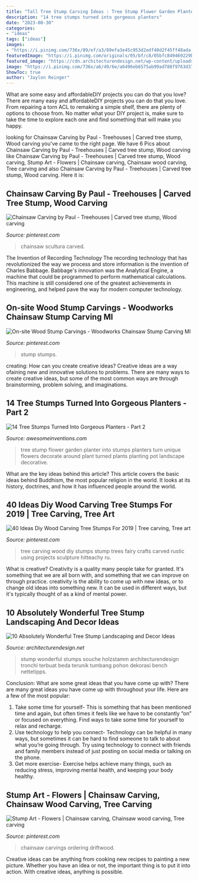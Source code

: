```yaml
---
title: "Tall Tree Stump Carving Ideas : Tree Stump Flower Garden Planter Into Stumps Planters Turn Unique Flowers Decorate Around Plant Turned Plants Planting Pot Landscape Decorative"
description: "14 tree stumps turned into gorgeous planters"
date: "2023-08-30"
categories:
- "ideas"
tags: ["ideas"]
images:
- "https://i.pinimg.com/736x/89/ef/a3/89efa3e45c953d2edf40d2f45ff48ada.jpg"
featuredImage: "https://i.pinimg.com/originals/05/bf/c8/05bfc849469229bd3d094408907198db.jpg"
featured_image: "https://cdn.architecturendesign.net/wp-content/uploads/2016/06/5-1.jpg"
image: "https://i.pinimg.com/736x/a6/49/6e/a6496eb6575ab99ad788f9763d37b894.jpg"
ShowToc: true
author: "Jaylon Reinger"
---
```



What are some easy and affordableDIY projects you can do that you love?
There are many easy and affordableDIY projects you can do that you love. From repairing a torn ACL to remaking a simple shelf, there are plenty of options to choose from. No matter what your DIY project is, make sure to take the time to explore each one and find something that will make you happy.

	

		
looking for Chainsaw Carving by Paul - Treehouses | Carved tree stump, Wood carving you've came to the right page. We have 6 Pics about Chainsaw Carving by Paul - Treehouses | Carved tree stump, Wood carving like Chainsaw Carving by Paul - Treehouses | Carved tree stump, Wood carving, Stump Art - Flowers | Chainsaw carving, Chainsaw wood carving, Tree carving and also Chainsaw Carving by Paul - Treehouses | Carved tree stump, Wood carving. Here it is:
		
    
## Chainsaw Carving By Paul - Treehouses | Carved Tree Stump, Wood Carving

<img loading=lazy src="https://i.pinimg.com/736x/a6/49/6e/a6496eb6575ab99ad788f9763d37b894.jpg" onerror="this.onerror=null;this.src='https://tse4.mm.bing.net/th?id=OIP.B185j7iSOBie3Sv0Q27ytgAAAA&amp;pid=15.1';" alt="Chainsaw Carving by Paul - Treehouses | Carved tree stump, Wood carving">

_Source: pinterest.com_

>chainsaw scultura carved. 

	

The Invention of Recording Technology
The recording technology that has revolutionized the way we process and store information is the invention of Charles Babbage. Babbage's innovation was the Analytical Engine, a machine that could be programmed to perform mathematical calculations. This machine is still considered one of the greatest achievements in engineering, and helped pave the way for modern computer technology.

    
## On-site Wood Stump Carvings - Woodworks Chainsaw Stump Carving MI

<img loading=lazy src="https://i.pinimg.com/736x/89/ef/a3/89efa3e45c953d2edf40d2f45ff48ada.jpg" onerror="this.onerror=null;this.src='https://tse4.mm.bing.net/th?id=OIP.8zQE5JP3duQKHg2_fXnIPgAAAA&amp;pid=15.1';" alt="On-site Wood Stump Carvings - Woodworks Chainsaw Stump Carving MI">

_Source: pinterest.com_

>stump stumps. 

	

creating: How can you create creative ideas?
Creative ideas are a way ofaining new and innovative solutions to problems. There are many ways to create creative ideas, but some of the most common ways are through brainstorming, problem solving, and imaginations.

    
## 14 Tree Stumps Turned Into Gorgeous Planters - Part 2

<img loading=lazy src="http://www.awesomeinventions.com/wp-content/uploads/2015/05/tree-stump-planter-many.jpg" onerror="this.onerror=null;this.src='https://tse1.mm.bing.net/th?id=OIP.GmG2MkjibpUMXbNjlVW4lwHaFj&amp;pid=15.1';" alt="14 Tree Stumps Turned Into Gorgeous Planters - Part 2">

_Source: awesomeinventions.com_

>tree stump flower garden planter into stumps planters turn unique flowers decorate around plant turned plants planting pot landscape decorative. 

	

What are the key ideas behind this article?
This article covers the basic ideas behind Buddhism, the most popular religion in the world. It looks at its history, doctrines, and how it has influenced people around the world.

    
## 40 Ideas Diy Wood Carving Tree Stumps For 2019 | Tree Carving, Tree Art

<img loading=lazy src="https://i.pinimg.com/736x/14/b0/97/14b097f2a239ed757b49a3c17b35aec0.jpg" onerror="this.onerror=null;this.src='https://tse1.mm.bing.net/th?id=OIP.5lXZlUsNs6V0lZao477uWQAAAA&amp;pid=15.1';" alt="40 Ideas Diy Wood Carving Tree Stumps For 2019 | Tree carving, Tree art">

_Source: pinterest.com_

>tree carving wood diy stumps stump trees fairy crafts carved rustic using projects sculpture hitteachy ru. 

	

What is creative?
Creativity is a quality many people take for granted. It's something that we are all born with, and something that we can improve on through practice. creativity is the ability to come up with new ideas, or to change old ideas into something new. It can be used in different ways, but it's typically thought of as a kind of mental power.

    
## 10 Absolutely Wonderful Tree Stump Landscaping And Decor Ideas

<img loading=lazy src="https://cdn.architecturendesign.net/wp-content/uploads/2016/06/5-1.jpg" onerror="this.onerror=null;this.src='https://tse4.mm.bing.net/th?id=OIP.dpDU1Lo2vg_bzfy4eKP62gHaEd&amp;pid=15.1';" alt="10 Absolutely Wonderful Tree Stump Landscaping and Decor Ideas">

_Source: architecturendesign.net_

>stump wonderful stumps souche holzstamm architecturendesign tronchi terbuat beda terunik tumbang pohon dekorasi bench nettetipps. 

	

Conclusion: What are some great ideas that you have come up with?
There are many great ideas you have come up with throughout your life. Here are a few of the most popular: 
1. Take some time for yourself- This is something that has been mentioned time and again, but often times it feels like we have to be constantly “on” or focused on everything. Find ways to take some time for yourself to relax and recharge. 
2. Use technology to help you connect- Technology can be helpful in many ways, but sometimes it can be hard to find someone to talk to about what you’re going through. Try using technology to connect with friends and family members instead of just posting on social media or talking on the phone. 
3. Get more exercise- Exercise helps achieve many things, such as reducing stress, improving mental health, and keeping your body healthy.

    
## Stump Art - Flowers | Chainsaw Carving, Chainsaw Wood Carving, Tree Carving

<img loading=lazy src="https://i.pinimg.com/originals/05/bf/c8/05bfc849469229bd3d094408907198db.jpg" onerror="this.onerror=null;this.src='https://tse3.mm.bing.net/th?id=OIP.LZ3T2aFe798nabx2WPnU2wHaLH&amp;pid=15.1';" alt="Stump Art - Flowers | Chainsaw carving, Chainsaw wood carving, Tree carving">

_Source: pinterest.com_

>chainsaw carvings ordering driftwood. 

	

Creative ideas can be anything from cooking new recipes to painting a new picture. Whether you have an idea or not, the important thing is to put it into action. With creative ideas, anything is possible.

